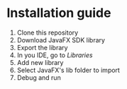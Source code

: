 # Installation guide
1. Clone this repository
2. Download JavaFX SDK library
3. Export the library
4. In you IDE, go to *Libraries*
5. Add new library
6. Select JavaFX's lib folder to import
7. Debug and run
